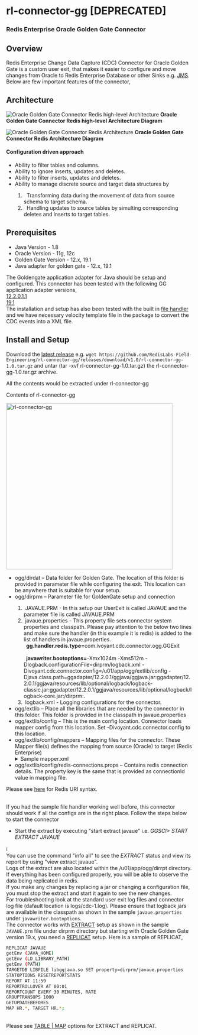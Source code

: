 # rl-connector-gg [DEPRECATED]
### Redis Enterprise Oracle Golden Gate Connector

## Overview
Redis Enterprise Change Data Capture (CDC) Connector for Oracle Golden Gate is a custom user exit, that makes it easier to configure and move changes from Oracle to Redis Enterprise Database or other Sinks e.g. [JMS](https://www.oracle.com/java/technologies/java-message-service.html). Below are few important features of the connector,

## Architecture

![Oracle Golden Gate Connector Redis high-level Architecture](/docs/images/oracle-gg-connector-redis.png)
<b>Oracle Golden Gate Connector Redis high-level Architecture Diagram</b>

<p></p>

![Oracle Golden Gate Connector Redis Architecture](/docs/images/oracle-gg-connector-redis-arch.png)
<b>Oracle Golden Gate Connector Redis Architecture Diagram</b>

#### Configuration driven approach
<ul>
  <li>Ability to filter tables and columns.</li>
  <li>Ability to ignore inserts, updates and deletes.</li>
  <li>Ability to filter inserts, updates and deletes.</li>
  <li>Ability to manage discrete source and target data structures by</li>
  <ol>
  <li>&nbsp;&nbsp;Transforming data during the movement of data from source schema to target schema.</li>
  <li>&nbsp;&nbsp;Handling updates to source tables by simulting corresponding deletes and inserts to target tables.</li>
  </ol>
</ul>

## Prerequisites
<ul>
  <li>Java Version - 1.8</li>
  <li>Oracle Version - 11g, 12c</li>
  <li>Golden Gate Version - 12.x, 19.1</li>
  <li>Java adapter for golden gate - 12.x, 19.1</li>
</ul>

The Goldengate application adapter for Java should be setup and configured. This connector has been tested with the following GG application adapter versions,
<br>
[12.2.0.1.1](https://docs.oracle.com/en/middleware/goldengate/adapter/12.2.0.1.1/index.html)
<br>
[19.1](https://docs.oracle.com/pls/topic/lookup?ctx=en/middleware/goldengate/big-data/19.1/gbdin&id=GADBD-GUID-A6C0DEC9-480F-4782-BD2A-54FEDDE2FDD9)
<br>
The installation and setup has also been tested with the built in [file handler](https://docs.oracle.com/goldengate/gg121211/gg-adapter/GADAD/flatfile_config.htm#GADAD424) and we have necessary velocity template file in the package to convert the CDC events into a XML file.

## Install and Setup
Download the [latest release](https://github.com/RedisLabs-Field-Engineering/rl-connector-gg/releases) e.g. ```wget https://github.com/RedisLabs-Field-Engineering/rl-connector-gg/releases/download/v1.0/rl-connector-gg-1.0.tar.gz``` and untar (tar -xvf rl-connector-gg-1.0.tar.gz) the rl-connector-gg-1.0.tar.gz archive.

All the contents would be extracted under rl-connector-gg

Contents of rl-connector-gg
<p align="left"><img src="https://github.com/RedisLabs-Field-Engineering/RedisCDC/blob/main/docs/images/rl-connector-gg-dir.png" alt="rl-connector-gg" height="450px"></p>

<ul>
  <li>ogg/dirdat – Data folder for Golden Gate. The location of this folder is provided in parameter file while configuring the exit. This location
can be anywhere that is suitable for your setup.</li>
  <li>ogg/dirprm – Parameter file for GoldenGate setup and connection</li>
  <ol>
  <li>&nbsp;JAVAUE.PRM - In this setup our UserExit is called JAVAUE and the parameter file iis called JAVAUE.PRM</li>
  <li>&nbsp;javaue.properties - This property file sets connector system properties and classpath. Please pay attention to the below two lines and make sure the handler (in this example it is redis) is added to the list of handlers in javaue.properties.
    <br><b>&nbsp;&nbsp;gg.handler.redis.type=</b>com.ivoyant.cdc.connector.ogg.GGExit</br>
    <br><b>&nbsp;&nbsp;javawriter.bootoptions=</b>-Xmx1024m -Xms512m -Dlogback.configurationFile=dirprm/logback.xml -Divoyant.cdc.connector.config=/u01/app/ogg/extlib/config -Djava.class.path=ggadapter/12.2.0.1/ggjava/ggjava.jar:ggadapter/12.2.0.1/ggjava/resources/lib/optional/logback/logback-classic.jar:ggadapter/12.2.0.1/ggjava/resources/lib/optional/logback/logback-core.jar:/dirprm:.</br></li>
  <li>&nbsp;logback.xml - Logging configurations for the connector.</li>
  </ol>
  <li>ogg/extlib – Place all the libraries that are needed by the connector in this folder. This folder is provided in the classpath in
javaue.properties</li>
  <li>ogg/extlib/config – This is the main config location. Connector loads mapper config from this location. Set -Divoyant.cdc.connector.config to
this location.</li>
  <li>ogg/extlib/config/mappers – Mapping files for the connector. These Mapper file(s) defines the mapping from source (Oracle) to target
(Redis Enterprise)</li>
<details><summary>Sample mapper.xml</summary>
<p>

#### mapper configuration file.
### Sample mapper.xml under rl-connector-gg/ogg/extlib/config/mappers folder

```xml
<Schema xmlns="http://cdc.connector.ivoyant.com/Mapper/Config" name="ORCLPDB1.HR"> <!-- Schema name e.g. HR. One mapper file per schema and you can have multiple tables in the same mapper file as long as schema is same, otherwise create multiple mapper files e.g. mapper1.xml, mapper2.xml or <table_name>.xml etc. under mappers folder of your config dir.-->
    <Tables>
        <Table name="EMPLOYEES"> <!-- EMPLOYEES table under HR schema -->
            <!-- publishBefore - Global setting, that specifies if before values have to be published for all columns
 *                 - This setting could be overridden at each column level -->
            <Processors>
                <RedisProcessor id="EMPLOYEES" processorID="REDIS_HASH_PROCESSOR" publishChangedColumnsOnly="false" deleteOnKeyUpdate="true" prependTableNameToKey="true">
                    <Mapper>
                        <Column src="EMPLOYEE_ID" target="EmpNumber" type="INT"/> <!-- key column on the source emp table -->
                        <Column src="FIRST_NAME" target="FName"/>
                        <Column src="LAST_NAME" target="LName"/>
                        <Column src="JOB_ID" target="JobId"/>
                        <Column src="HIRE_DATE" target="StartDate"/>
                        <Column src="SALARY" target="Salary" type="DOUBLE"/>
                    </Mapper>
                    <RedisSink connectionId="cluster1" async="true"/>
                </RedisProcessor>
            </Processors>
        </Table>
        <Table name="EMPLOYEES_DATA">
            <Processors>
                <RedisProcessor id="EMPLOYEES_DATA" processorID="REDIS_STRING_PROCESSOR" publishChangedColumnsOnly="false" deleteOnKeyUpdate="true" prependTableNameToKey="false">
                    <Mapper>
                        <Column src="EMPLOYEE_ID" target="EmpNumber" type="INT"/> <!-- key column on the source EMPLOYEES_DATA table -->
                        <Column src="FIRST_NAME" target="FName"/>
                        <Column src="LAST_NAME" target="LName"/>
                        <Column src="JOB_ID" target="JobId"/>
                        <Column src="HIRE_DATE" target="StartDate"/>
                        <Column src="SALARY" target="Salary" type="DOUBLE"/>
                    </Mapper>
                    <RedisSink connectionId="cluster1" async="true">
                        <Formatter>FREEMARKER_FORMATTER</Formatter>
                        <FormatterTemplate>pipe-delimited.ftl</FormatterTemplate>
                    </RedisSink>
                </RedisProcessor>
            </Processors>
        </Table>      
    </Tables>
</Schema>
      
```
If you don't need any transformation of source columns then you can simply use passThrough option and you don't need to explicitly map each source columns to Redis target data structure.
```xml
<Schema xmlns="http://cdc.connector.ivoyant.com/Mapper/Config" name="ORCLPDB1.HR"> <!-- Schema name e.g. HR. One mapper file per schema and you can have multiple tables in the same mapper file as long as schema is same, otherwise create multiple mapper files e.g. mapper1.xml, mapper2.xml or <table_name>.xml etc. under mappers folder of your config dir.-->
    <Tables>
        <Table name="EMPLOYEES"> <!-- EMPLOYEES table under HR schema -->
            <!-- publishBefore - Global setting, that specifies if before values have to be published for all columns
 *                 - This setting could be overridden at each column level -->
            <Processors>
                <RedisProcessor id="EMPLOYEES-Passthrough" processorID="REDIS_HASH_PROCESSOR" passThrough="true" publishChangedColumnsOnly="false" deleteOnKeyUpdate="true" prependTableNameToKey="true">
                    <Mapper>
                        <Column src="EMPLOYEE_ID" target="EmpNumber" type="INT"/> <!-- key column on the source emp table -->
                    </Mapper>
                    <RedisSink connectionId="cluster1" async="true"/>
                </RedisProcessor>
            </Processors>
        </Table>
    </Tables>
</Schema>
```

</p>
</details>
  <li>ogg/extlib/config/redis-connections.props – Contains redis connection details. The property key is the same that is provided as connectionId value in mapping file.</li>
</ul>

Please see [here](https://github.com/lettuce-io/lettuce-core/wiki/Redis-URI-and-connection-details#uri-syntax) for Redis URI syntax.

<br>
If you had the sample file handler working well before, this connector should work if all the configs are in the right place. Follow the steps below to start the connector
  <ul>
    <li>Start the extract by executing "start extract javaue" i.e. <i>GGSCI> START EXTRACT JAVAUE</i></li>
  </ul>
  
:information_source:
<br>You can use the command "info all" to see the _EXTRACT_ status and view its report by using "view extract javaue".
<br>Logs of the extract are also located within the /u01/app/ogg/dirrpt directory.
<br>If everything has been configured properly, you will be able to observe the data being replicated in redis.
<br>If you make any changes by replacing a jar or changing a configuration file, you must stop the extract and start it again to see the new changes.
<br>For troubleshooting look at the standard user exit log files and connector log file (dafault location is logs/cdc-1.log). Please ensure that logback jars are available in the classpath as shown in the sample `javaue.properties` under `javawriter.bootoptions`.
<br>The connector works with [EXTRACT](https://docs.oracle.com/goldengate/gg12201/gg-adapter/GADAD/GUID-4A07BBD8-5E9E-406E-9D5C-9DA3FDF1C165.htm#GADBD124) setup as shown in the sample `JAVAUE.prm` file under dirprm directory but starting with Oracle Golden Gate version 19.x, you need a [REPLICAT](https://docs.oracle.com/goldengate/gg12201/gg-adapter/GADAD/GUID-4A07BBD8-5E9E-406E-9D5C-9DA3FDF1C165.htm#GADBD117) setup. Here is a sample of REPLICAT,
<br>
```bash
REPLICAT JAVAUE
getEnv (JAVA_HOME)
getEnv (LD_LIBRARY_PATH)
getEnv (PATH)
TARGETDB LIBFILE libggjava.so SET property=dirprm/javaue.properties
STATOPTIONS RESETREPORTSTATS
REPORT AT 11:59
REPORTROLLOVER AT 00:01
REPORTCOUNT EVERY 30 MINUTES, RATE
GROUPTRANSOPS 1000
GETUPDATEBEFORES
MAP HR.*, TARGET HR.*;
```
<br>Please see [TABLE | MAP](https://docs.oracle.com/goldengate/c1221/gg-winux/GWURF/table-map.htm#GWURF546) options for EXTRACT and REPLICAT.
